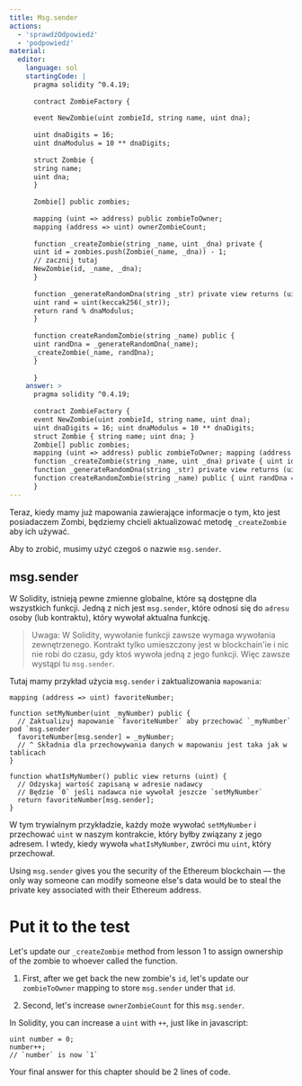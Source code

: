 ```yaml
---
title: Msg.sender
actions:
  - 'sprawdźOdpowiedź'
  - 'podpowiedź'
material:
  editor:
    language: sol
    startingCode: |
      pragma solidity ^0.4.19;
      
      contract ZombieFactory {
      
      event NewZombie(uint zombieId, string name, uint dna);
      
      uint dnaDigits = 16;
      uint dnaModulus = 10 ** dnaDigits;
      
      struct Zombie {
      string name;
      uint dna;
      }
      
      Zombie[] public zombies;
      
      mapping (uint => address) public zombieToOwner;
      mapping (address => uint) ownerZombieCount;
      
      function _createZombie(string _name, uint _dna) private {
      uint id = zombies.push(Zombie(_name, _dna)) - 1;
      // zacznij tutaj
      NewZombie(id, _name, _dna);
      }
      
      function _generateRandomDna(string _str) private view returns (uint) {
      uint rand = uint(keccak256(_str));
      return rand % dnaModulus;
      }
      
      function createRandomZombie(string _name) public {
      uint randDna = _generateRandomDna(_name);
      _createZombie(_name, randDna);
      }
      
      }
    answer: >
      pragma solidity ^0.4.19;
      
      contract ZombieFactory {
      event NewZombie(uint zombieId, string name, uint dna);
      uint dnaDigits = 16; uint dnaModulus = 10 ** dnaDigits;
      struct Zombie { string name; uint dna; }
      Zombie[] public zombies;
      mapping (uint => address) public zombieToOwner; mapping (address => uint) ownerZombieCount;
      function _createZombie(string _name, uint _dna) private { uint id = zombies.push(Zombie(_name, _dna)) - 1; zombieToOwner[id] = msg.sender; ownerZombieCount[msg.sender]++; NewZombie(id, _name, _dna); }
      function _generateRandomDna(string _str) private view returns (uint) { uint rand = uint(keccak256(_str)); return rand % dnaModulus; }
      function createRandomZombie(string _name) public { uint randDna = _generateRandomDna(_name); _createZombie(_name, randDna); }
      }
---
```

Teraz, kiedy mamy już mapowania zawierające informacje o tym, kto jest posiadaczem Zombi, będziemy chcieli aktualizować metodę `_createZombie` aby ich używać.

Aby to zrobić, musimy użyć czegoś o nazwie `msg.sender`.

## msg.sender

W Solidity, istnieją pewne zmienne globalne, które są dostępne dla wszystkich funkcji. Jedną z nich jest `msg.sender`, które odnosi się do `adresu` osoby (lub kontraktu), który wywołał aktualna funkcję.

> Uwaga: W Solidity, wywołanie funkcji zawsze wymaga wywołania zewnętrzenego. Kontrakt tylko umieszczony jest w blockchain'ie i nic nie robi do czasu, gdy ktoś wywoła jedną z jego funkcji. Więc zawsze wystąpi tu `msg.sender`.

Tutaj mamy przykład użycia `msg.sender` i zaktualizowania `mapowania`:

    mapping (address => uint) favoriteNumber;
    
    function setMyNumber(uint _myNumber) public {
      // Zaktualizuj mapowanie `favoriteNumber` aby przechować `_myNumber` pod `msg.sender`
      favoriteNumber[msg.sender] = _myNumber;
      // ^ Składnia dla przechowywania danych w mapowaniu jest taka jak w tablicach
    }
    
    function whatIsMyNumber() public view returns (uint) {
      // Odzyskaj wartość zapisaną w adresie nadawcy
      // Będzie `0` jeśli nadawca nie wywołał jeszcze `setMyNumber`
      return favoriteNumber[msg.sender];
    }
    

W tym trywialnym przykładzie, każdy może wywołać `setMyNumber` i przechować `uint` w naszym kontrakcie, który byłby związany z jego adresem. I wtedy, kiedy wywoła `whatIsMyNumber`, zwróci mu `uint`, który przechował.

Using `msg.sender` gives you the security of the Ethereum blockchain — the only way someone can modify someone else's data would be to steal the private key associated with their Ethereum address.

# Put it to the test

Let's update our `_createZombie` method from lesson 1 to assign ownership of the zombie to whoever called the function.

1. First, after we get back the new zombie's `id`, let's update our `zombieToOwner` mapping to store `msg.sender` under that `id`.

2. Second, let's increase `ownerZombieCount` for this `msg.sender`.

In Solidity, you can increase a `uint` with `++`, just like in javascript:

    uint number = 0;
    number++;
    // `number` is now `1`
    

Your final answer for this chapter should be 2 lines of code.